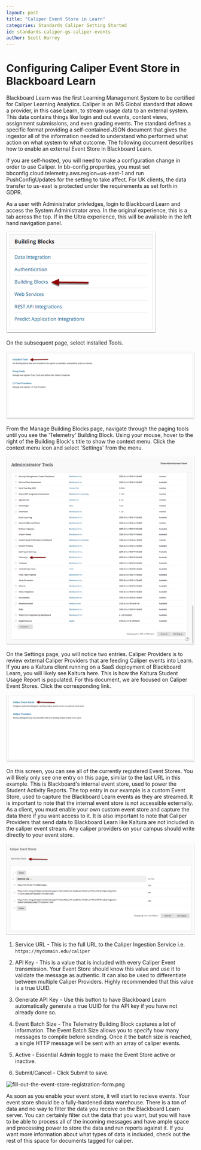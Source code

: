```yaml
---
layout: post
title: "Caliper Event Store in Learn" 
categories: Standards Caliper Getting Started
id: standards-caliper-gs-caliper-events
author: Scott Hurrey
---
```


# Configuring Caliper Event Store in Blackboard Learn

Blackboard Learn was the first Learning Management System to be certified for
Caliper Learning Analytics. Caliper is an IMS Global standard that allows a
provider, in this case Learn, to stream usage data to an external system. This
data contains things like login and out events, content views, assignment
submissions, and even grading events. The standard defines a specific format
providing a self-contained JSON document that gives the ingestor all of the
information needed to understand who performed what action on what system to
what outcome. The following document describes how to enable an external Event
Store in Blackboard Learn.

If you are self-hosted, you will need to make a configuration change in order
to use Caliper. In bb-config.properties, you must set
bbconfig.cloud.telemetry.aws.region=us-east-1 and run PushConfigUpdates for
the setting to take affect. For UK clients, the data transfer to us-east is
protected under the requirements as set forth in GDPR.

As a user with Administrator privledges, login to Blackboard Learn and access
the System Administrator area. In the original experience, this is a tab
across the top. If in the Ultra experience, this will be available in the left
hand navigation panel.

![select-building-blocks-from-building-blocks-module.png](/assets/img/caliper-event-store-for-learn-1.png)

On the subsequent page, select installed Tools.

![select-installed-tools.png](/assets/img/caliper-event-store-for-learn-2.png)

From the Manage Building Blocks page, navigate through the paging tools until
you see the 'Telemetry' Building Block. Using your mouse, hover to the right
of the Building Block's title to show the context menu. Click the context menu
icon and select 'Settings' from the menu.

![select-settings-from-the-telemetry-building-block-context-menu.png](/assets/img/caliper-event-store-for-learn-3.png)

On the Settings page, you will notice two entries. Caliper Providers is to
review external Caliper Providers that are feeding Caliper events into Learn.
If you are a Kaltura client running on a SaaS deployment of Blackboard Learn,
you will likely see Kaltura here. This is how the Kaltura Student Usage Report
is populated. For this document, we are focused on Caliper Event Stores. Click
the corresponding link.

![select-caliper-event-stores.png](/assets/img/caliper-event-store-for-learn-4.png)

On this screen, you can see all of the currently registered Event Stores. You
will likely only see one entry on this page, similar to the last URL in this
example. This is Blackboard's internal event store, used to power the Student
Activity Reports. The top entry in our example is a custom Event Store, used
to capture the Blackboard Learn events as they are streamed. It is important
to note that the internal event store is not accessible externally. As a
client, you must enable your own custom event store and capture the data there
if you want access to it. It is also important to note that Caliper Providers
that send data to Blackboard Learn like Kaltura are not included in the
caliper event stream. Any caliper providers on your campus should write
directly to your event store.

![select-add-event-store.png](/assets/img/caliper-event-store-for-learn-5.png)

1. Service URL - This is the full URL to the Caliper Ingestion Service i.e.
``` https://mydomain.edu/caliper ```

2. API Key - This is a value that is included with every Caliper Event
transmission. Your Event Store should know this value and use it to validate
the message as authentic. It can also be used to differentiate between
multiple Caliper Providers. Highly recommended that this value is a true UUID.

3. Generate API Key - Use this button to have Blackboard Learn automatically
generate a true UUID for the API key if you have not already done so.

4. Event Batch Size - The Telemetry Building Block captures a lot of
information. The Event Batch Size allows you to specify how many messages to
compile before sending. Once it the batch size is reached, a single HTTP
message will be sent with an array of caliper events.

5. Active - Essential Admin toggle to make the Event Store active or inactive.

6. Submit/Cancel - Click Submit to save.

![fill-out-the-event-store-registration-form.png](/assets/img/caliper-event-store-for-learn-6.png)

<p>As soon as you enable your event store, it will start to recieve events. Your
event store should be a fully-hardened data warehouse. There is a ton of data
and no way to filter the data you receive on the Blackboard Learn server. You
can certainly filter out the data that you want, but you will have to be able
to process all of the incoming messages and have ample space and processing
power to store the data and run reports against it. If you want more
information about what types of data is included, check out the rest of this
space for documents tagged for caliper.</p>